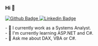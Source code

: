 ### Hi 👋
<p>
  <a href="https://github.com/MarceloRodrigues7">
  <img src="https://camo.githubusercontent.com/2b127ba1306ce023406c71a3b95abded979bba37/68747470733a2f2f696d672e736869656c64732e696f2f62616467652f2d4769746875622d3030303f7374796c653d666f722d7468652d6261646765266c6f676f3d476974687562266c6f676f436f6c6f723d7768697465266c696e6b3d68747470733a2f2f6769746875622e636f6d2f6c65656f6e6172646f766172676173" alt="Github Badge" data-canonical-src="https://img.shields.io/badge/-Github-000?style=for-the-badge&amp;logo=Github&amp;logoColor=white&amp;link=https://github.com/MarceloRodrigues7" style="max-width:100%;">
  </a>
  <a href="https://www.linkedin.com/in/marcelovvrodrigues/">
<img src="https://camo.githubusercontent.com/6411dd0b01742a96801e16d5cff34835db740603/68747470733a2f2f696d672e736869656c64732e696f2f62616467652f2d4c696e6b6564496e2d626c75653f7374796c653d666f722d7468652d6261646765266c6f676f3d4c696e6b6564696e266c6f676f436f6c6f723d7768697465266c696e6b3d68747470733a2f2f7777772e6c696e6b6564696e2e636f6d2f696e2f6c656f6e6172646f2d6c7569732d64652d7661726761732f" alt="Linkedin Badge" data-canonical-src="https://img.shields.io/badge/-LinkedIn-blue?style=for-the-badge&amp;logo=Linkedin&amp;logoColor=white&amp;link=https://www.linkedin.com/in/marcelovvrodrigues/" style="max-width:100%;">
  </a>
  </p>
- 🔭 I currently work as a Systems Analyst.</br >
- 🌱 I'm currently learning ASP.NET and C#.</br > 
- 💬 Ask me about DAX, VBA or C#.</br >
